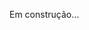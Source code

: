 Em construção...
<!---![image](https://github.com/Thamine-sumaya/Thamine-sumaya/assets/160533319/15306570-8d72-42f2-8373-f3fb07f77a1c)

![Linguagens](https://github.com/Thamine-sumaya/Thamine-sumaya/assets/160533319/0988bda6-ace6-49ab-9fe9-89579317632b)
<a>
   <img src="https://github.com/Thamine-sumaya/Thamine-sumaya/assets/160533319/89a37c82-70ec-4e4e-81c6-0478f5254758" alt="Git" width="55" >
</a>
<a>
   <img src="https://github.com/Thamine-sumaya/Thamine-sumaya/assets/160533319/0e7e782e-091b-4181-a6de-cce0406dfb80" alt="Python" width="55" >
</a>
<a>
   <img src="https://github.com/Thamine-sumaya/Thamine-sumaya/assets/160533319/dbe754e8-563b-45f9-b7c2-a69591ecef3b" alt="HTML" width="55" >
</a>
<a>
   <img src="https://github.com/Thamine-sumaya/Thamine-sumaya/assets/160533319/233a7caf-b7b7-473a-b1df-95c73fc9d5ed" alt="CSS" width="55" >
</a>
![Estou aprendendo](https://github.com/Thamine-sumaya/Thamine-sumaya/assets/160533319/21e97ba9-c043-42eb-ae89-825f3b7c9d4e)
<a>
   <img src="https://github.com/Thamine-sumaya/Thamine-sumaya/assets/160533319/b3141115-ee08-4546-a083-cc7c5c12be52" alt="PHP" width="55" >
</a>
<a>
   <img src="https://github.com/Thamine-sumaya/Thamine-sumaya/assets/160533319/cc11a7aa-5d49-4154-8b10-b61c1989b44d" alt="Java" width="55" >
</a>



![Tenho interesse](https://github.com/Thamine-sumaya/Thamine-sumaya/assets/160533319/c0aa3f63-5472-4a4b-8b0e-de85f0d1ea18)
<a>
   <img src="https://github.com/Thamine-sumaya/Thamine-sumaya/assets/160533319/58d02d4c-7a72-49a0-94a2-002471e1ad75" alt="Java Script" width="55" >
</a>
<a>
   <img src="https://github.com/Thamine-sumaya/Thamine-sumaya/assets/160533319/4ed867a0-813b-4021-b71e-4d64afeac40a" alt="C#" width="55" >
</a>

![Ferramentas](https://github.com/Thamine-sumaya/Thamine-sumaya/assets/160533319/8145acde-25d3-4df7-b345-0c619aa484f3)
![Editor de Código](https://github.com/Thamine-sumaya/Thamine-sumaya/assets/160533319/f57e5fae-623e-49e0-8a72-8c8233a2db83)
<a>
   <img src="https://github.com/Thamine-sumaya/Thamine-sumaya/assets/160533319/f8081f2a-dafb-4007-aa77-eccbf4f13145" alt="VSCode" width="55" >
</a>
![Análise de Dados](https://github.com/Thamine-sumaya/Thamine-sumaya/assets/160533319/01919f67-921f-4b9e-adc0-fcdf9d710912)
<a>
   <img src="https://github.com/Thamine-sumaya/Thamine-sumaya/assets/160533319/16cd7e96-5ae3-4371-9a3d-a32987ae6530" alt="Jupyter" width="55" >
</a>
<a>
   <img src="https://github.com/Thamine-sumaya/Thamine-sumaya/assets/160533319/63288c34-fc89-43ec-81cc-8299365a16c1" alt="Power BI" width="55" >
</a>
<a>
   <img src="https://github.com/Thamine-sumaya/Thamine-sumaya/assets/160533319/aaff61cf-b04e-45f3-8491-9317a574e8d0" alt="Google Cloud" width="55" >
</a>
<a>
   <img src="https://github.com/Thamine-sumaya/Thamine-sumaya/assets/160533319/e93a20b1-dc77-42e8-8b3d-4402b0d69598" alt="Excel" width="55" >
</a>

![Edição de imagem](https://github.com/Thamine-sumaya/Thamine-sumaya/assets/160533319/b8144234-6399-4912-9a33-fe81a48f6609)
<a>
   <img src="https://github.com/Thamine-sumaya/Thamine-sumaya/assets/160533319/9f0fc3a0-0800-4bc7-ba08-a787aaa6e83c" alt="Photoshop" width="55" >
</a>
<a>
   <img src="https://github.com/Thamine-sumaya/Thamine-sumaya/assets/160533319/10d6a774-3f2d-49cf-9bb8-2145f22c92a9" alt="Figma" width="55" >
</a>
<a>
   <img src="https://github.com/Thamine-sumaya/Thamine-sumaya/assets/160533319/b55202ec-eb1d-42d6-a176-b5763953f788" alt="Canva" width="55" >
</a>

![Bibliotecas e Frameworks](https://github.com/Thamine-sumaya/Thamine-sumaya/assets/160533319/a3e145de-32a4-4a0c-b592-d9bb221f7c7f)
<a>
   <img src="https://github.com/Thamine-sumaya/Thamine-sumaya/assets/160533319/d861c274-798a-4210-91cb-2821f0b9275a" alt="Pandas" width="55" >
</a>
<a>
   <img src="https://github.com/Thamine-sumaya/Thamine-sumaya/assets/160533319/c91e3204-fcaa-4ff4-b4f1-44ebe77552ef" alt="Numpy" width="55" >
</a>


![Banco de dados](https://github.com/Thamine-sumaya/Thamine-sumaya/assets/160533319/1de2721b-0704-4091-ac90-3f8f8a344233)
<a>
   <img src="https://github.com/Thamine-sumaya/Thamine-sumaya/assets/160533319/78da9cbc-c423-4da6-83a5-9de62b84336e" alt="Mongo DB" width="55" >
</a>
<a>
   <img src="https://github.com/Thamine-sumaya/Thamine-sumaya/assets/160533319/0c2bfc2b-aa47-4ff6-9c5d-b3970a317948" alt="MySQL" width="55" >
</a>
<a>
   <img src="https://github.com/Thamine-sumaya/Thamine-sumaya/assets/160533319/2195a38d-f570-46f2-a37d-89774cd71314" alt="Redis" width="55" >
</a>

